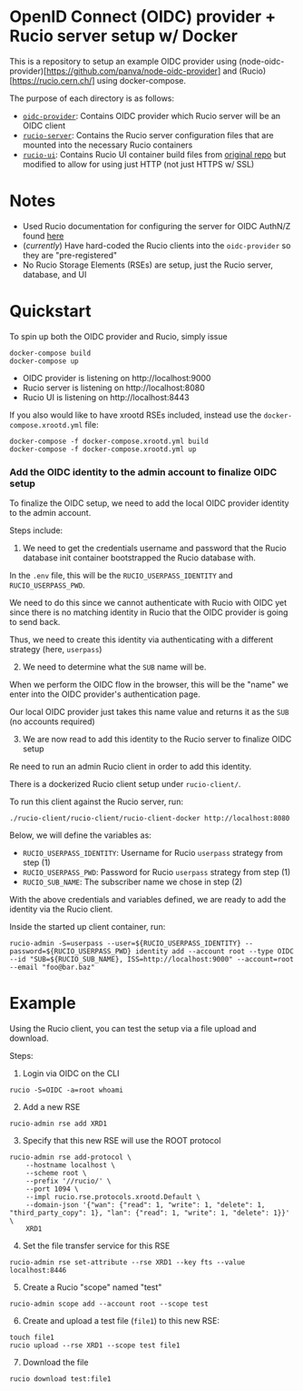 # OpenID Connect (OIDC) provider + Rucio server setup w/ Docker

This is a repository to setup an example OIDC provider using
(node-oidc-provider)[https://github.com/panva/node-oidc-provider]
and
(Rucio)[https://rucio.cern.ch/]
using docker-compose.

The purpose of each directory is as follows:
  - [`oidc-provider`](oidc-provider): Contains OIDC provider which Rucio server will be an OIDC client
  - [`rucio-server`](rucio-server): Contains the Rucio server configuration files that are mounted into the necessary Rucio containers
  - [`rucio-ui`](rucio-ui): Contains Rucio UI container build files from [original repo](https://github.com/rucio/containers/tree/master/ui) but modified to allow for using just HTTP (not just HTTPS w/ SSL)

# Notes

* Used Rucio documentation for configuring the server for OIDC AuthN/Z found [here](https://rucio.cern.ch/documentation/installing-rucio-server/#server-configuration-for-open-id-connect-authnz)
* (_currently_) Have hard-coded the Rucio clients into the `oidc-provider` so they are "pre-registered"
* No Rucio Storage Elements (RSEs) are setup, just the Rucio server, database, and UI

# Quickstart

To spin up both the OIDC provider and Rucio, simply issue
```
docker-compose build
docker-compose up
```

* OIDC provider is listening on http://localhost:9000
* Rucio server is listening on http://localhost:8080
* Rucio UI is listening on http://localhost:8443

If you also would like to have xrootd RSEs included, instead use the `docker-compose.xrootd.yml` file:
```
docker-compose -f docker-compose.xrootd.yml build
docker-compose -f docker-compose.xrootd.yml up
```

### Add the OIDC identity to the admin account to finalize OIDC setup

To finalize the OIDC setup, we need to add the local OIDC provider identity to the admin account.


Steps include:

1) We need to get the credentials username and password that the Rucio database init container bootstrapped the Rucio database with.

In the `.env` file, this will be the `RUCIO_USERPASS_IDENTITY` and `RUCIO_USERPASS_PWD`.

We need to do this since we cannot authenticate with Rucio with OIDC yet since there is no matching identity in Rucio that the OIDC provider is going to send back.

Thus, we need to create this identity via authenticating with a different strategy (here, `userpass`)

2) We need to determine what the `SUB` name will be.

When we perform the OIDC flow in the browser, this will be the "name" we enter into the OIDC provider's authentication page.

Our local OIDC provider just takes this name value and returns it as the `SUB` (no accounts required)

3) We are now read to add this identity to the Rucio server to finalize OIDC setup

Re need to run an admin Rucio client in order to add this identity.

There is a dockerized Rucio client setup under `rucio-client/`.

To run this client against the Rucio server, run:
```
./rucio-client/rucio-client/rucio-client-docker http://localhost:8080
```

Below, we will define the variables as:
  - `RUCIO_USERPASS_IDENTITY`: Username for Rucio `userpass` strategy from step (1)
  - `RUCIO_USERPASS_PWD`: Password for Rucio `userpass` strategy from step (1)
  - `RUCIO_SUB_NAME`: The subscriber name we chose in step (2)

With the above credentials and variables defined, we are ready to add the identity via the Rucio client.

Inside the started up client container, run:

```
rucio-admin -S=userpass --user=${RUCIO_USERPASS_IDENTITY} --password=${RUCIO_USERPASS_PWD} identity add --account root --type OIDC --id "SUB=${RUCIO_SUB_NAME}, ISS=http://localhost:9000" --account=root --email "foo@bar.baz"
```

# Example

Using the Rucio client, you can test the setup via a file upload and download.

Steps:

1) Login via OIDC on the CLI
```
rucio -S=OIDC -a=root whoami
```

2) Add a new RSE
```
rucio-admin rse add XRD1
```

3) Specify that this new RSE will use the ROOT protocol
```
rucio-admin rse add-protocol \
    --hostname localhost \
    --scheme root \
    --prefix '//rucio/' \
    --port 1094 \
    --impl rucio.rse.protocols.xrootd.Default \
    --domain-json '{"wan": {"read": 1, "write": 1, "delete": 1, "third_party_copy": 1}, "lan": {"read": 1, "write": 1, "delete": 1}}' \
    XRD1
```

4) Set the file transfer service for this RSE
```
rucio-admin rse set-attribute --rse XRD1 --key fts --value localhost:8446
```

5) Create a Rucio "scope" named "test"
```
rucio-admin scope add --account root --scope test
```

6) Create and upload a test file (`file1`) to this new RSE:
```
touch file1
rucio upload --rse XRD1 --scope test file1
```

7) Download the file
```
rucio download test:file1
```


